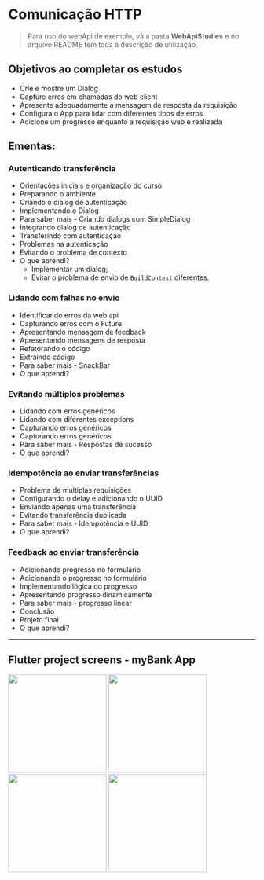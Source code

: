 # Comunicação HTTP

> Para uso do webApi de exemplo, vá a pasta **WebApiStudies** e no arquivo README tem toda a descrição de utilização.

## Objetivos ao completar os estudos
- Crie e mostre um Dialog
- Capture erros em chamadas do web client
- Apresente adequadamente a mensagem de resposta da requisição
- Configura o App para lidar com diferentes tipos de erros
- Adicione um progresso enquanto a requisição web é realizada

## Ementas:

### Autenticando transferência
- Orientações iniciais e organização do curso
- Preparando o ambiente
- Criando o dialog de autenticação
- Implementando o Dialog
- Para saber mais - Criando dialogs com SimpleDialog
- Integrando dialog de autenticação
- Transferindo com autenticação
- Problemas na autenticação
- Evitando o problema de contexto
- O que aprendi?
    - Implementar um dialog;
    - Evitar o problema de envio de `BuildContext` diferentes.

### Lidando com falhas no envio
- Identificando erros da web api
- Capturando erros com o Future
- Apresentando mensagem de feedback
- Apresentando mensagens de resposta
- Refatorando o código
- Extraindo código
- Para saber mais - SnackBar
- O que aprendi?

### Evitando múltiplos problemas
- Lidando com erros genéricos
- Lidando com diferentes exceptions
- Capturando erros genéricos
- Capturando erros genéricos
- Para saber mais - Respostas de sucesso
- O que aprendi?

### Idempotência ao enviar transferências
- Problema de multiplas requisições
- Configurando o delay e adicionando o UUID
- Enviando apenas uma transferência
- Evitando transferência duplicada
- Para saber mais - Idempotência e UUID
- O que aprendi?

### Feedback ao enviar transferência
- Adicionando progresso no formulário
- Adicionando o progresso no formulário
- Implementando lógica do progresso
- Apresentando progresso dinamicamente
- Para saber mais - progresso linear
- Conclusão
- Projeto final
- O que aprendi?


***

## Flutter project screens - myBank App
<img src="" width="200">
<img src="" width="200">
<img src="" width="200">
<img src="" width="200">